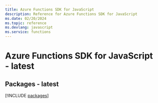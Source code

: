 ```yaml
---
title: Azure Functions SDK for JavaScript
description: Reference for Azure Functions SDK for JavaScript
ms.date: 02/20/2024
ms.topic: reference
ms.devlang: javascript
ms.service: functions
---
```

# Azure Functions SDK for JavaScript - latest
## Packages - latest
[!INCLUDE [packages](functions-index.md)]